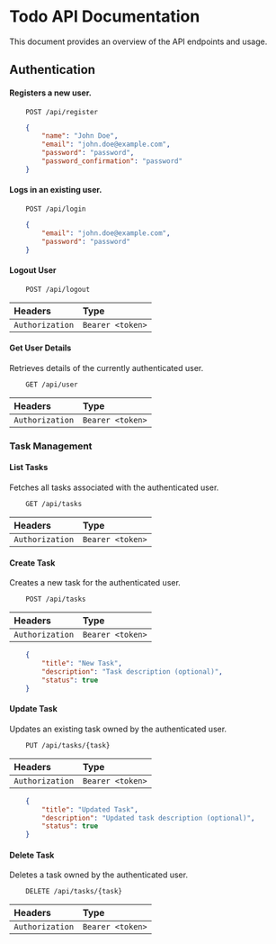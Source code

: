 # Todo API Documentation

This document provides an overview of the API endpoints and usage.

## Authentication

#### Registers a new user.

```http
    POST /api/register
```

```json
    {
        "name": "John Doe",
        "email": "john.doe@example.com",
        "password": "password",
        "password_confirmation": "password"
    }
```
#### Logs in an existing user.

```http
    POST /api/login
```

```json
    {
        "email": "john.doe@example.com",
        "password": "password"
    }
```

#### Logout User

```http
    POST /api/logout
```

| Headers          | Type              |
| :--------------- | :---------------- |
| `Authorization`  | `Bearer <token>`  |


#### Get User Details

Retrieves details of the currently authenticated user.

```http
    GET /api/user
```

| Headers          | Type              |
| :--------------- | :---------------- |
| `Authorization`  | `Bearer <token>`  |


### Task Management

#### List Tasks

Fetches all tasks associated with the authenticated user.

```http
    GET /api/tasks
```

| Headers          | Type              |
| :--------------- | :---------------- |
| `Authorization`  | `Bearer <token>`  |


#### Create Task

Creates a new task for the authenticated user.

```http
    POST /api/tasks
```

| Headers          | Type              |
| :--------------- | :---------------- |
| `Authorization`  | `Bearer <token>`  |

```json
    {
        "title": "New Task",
        "description": "Task description (optional)",
        "status": true
    }
```

#### Update Task

Updates an existing task owned by the authenticated user.

```http
    PUT /api/tasks/{task}
```

| Headers          | Type              |
| :--------------- | :---------------- |
| `Authorization`  | `Bearer <token>`  |

```json
    {
        "title": "Updated Task",
        "description": "Updated task description (optional)",
        "status": true
    }
```

#### Delete Task

Deletes a task owned by the authenticated user.

```http
    DELETE /api/tasks/{task}
```

| Headers          | Type              |
| :--------------- | :---------------- |
| `Authorization`  | `Bearer <token>`  |
